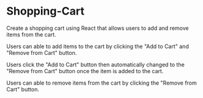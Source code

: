 # Shopping-Cart

Create a shopping cart using React that allows users to add and remove items from the cart.

Users can able to add items to the cart by clicking the "Add to Cart" and "Remove from Cart" button.

Users click the  "Add to Cart" button then  automatically changed to the "Remove from Cart" button once the item is added to the cart.

Users can able to remove items from the cart by clicking the "Remove from Cart" button.

